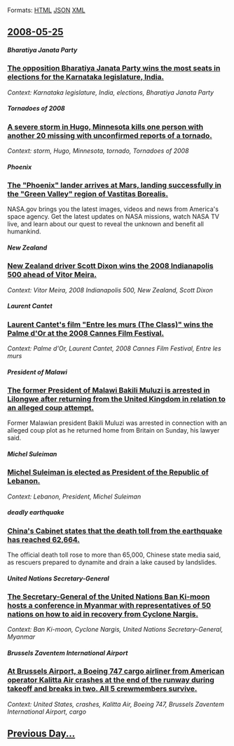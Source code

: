 
Formats: [HTML](2008/05/25/index.html)  [JSON](2008/05/25/index.json)  [XML](2008/05/25/index.xml)  

## [2008-05-25](/news/2008/05/25/index.md)

##### Bharatiya Janata Party
### [ The opposition Bharatiya Janata Party wins the most seats in elections for the Karnataka legislature, India. ](/news/2008/05/25/the-opposition-bharatiya-janata-party-wins-the-most-seats-in-elections-for-the-karnataka-legislature-india.md)
_Context: Karnataka legislature, India, elections, Bharatiya Janata Party_

##### Tornadoes of 2008
### [ A severe storm in Hugo, Minnesota kills one person with another 20 missing with unconfirmed reports of a tornado. ](/news/2008/05/25/a-severe-storm-in-hugo-minnesota-kills-one-person-with-another-20-missing-with-unconfirmed-reports-of-a-tornado.md)
_Context: storm, Hugo, Minnesota, tornado, Tornadoes of 2008_

##### Phoenix
### [ The "Phoenix" lander arrives at Mars, landing successfully in the "Green Valley" region of Vastitas Borealis. ](/news/2008/05/25/the-phoenix-lander-arrives-at-mars-landing-successfully-in-the-green-valley-region-of-vastitas-borealis.md)
NASA.gov brings you the latest images, videos and news from America&#039;s space agency. Get the latest updates on NASA missions, watch NASA TV live, and learn about our quest to reveal the unknown and benefit all humankind.

##### New Zealand
### [ New Zealand driver Scott Dixon wins the 2008 Indianapolis 500 ahead of Vitor Meira. ](/news/2008/05/25/new-zealand-driver-scott-dixon-wins-the-2008-indianapolis-500-ahead-of-vitor-meira.md)
_Context: Vitor Meira, 2008 Indianapolis 500, New Zealand, Scott Dixon_

##### Laurent Cantet
### [ Laurent Cantet's film "Entre les murs (The Class)" wins the Palme d'Or at the 2008 Cannes Film Festival. ](/news/2008/05/25/laurent-cantet-s-film-entre-les-murs-the-class-wins-the-palme-d-or-at-the-2008-cannes-film-festival.md)
_Context: Palme d'Or, Laurent Cantet, 2008 Cannes Film Festival, Entre les murs_

##### President of Malawi
### [ The former President of Malawi Bakili Muluzi is arrested in Lilongwe after returning from the United Kingdom in relation to an alleged coup attempt. ](/news/2008/05/25/the-former-president-of-malawi-bakili-muluzi-is-arrested-in-lilongwe-after-returning-from-the-united-kingdom-in-relation-to-an-alleged-coup.md)
Former Malawian president Bakili Muluzi was arrested in connection with an alleged coup plot as he returned home from Britain on Sunday, his lawyer said.

##### Michel Suleiman
### [ Michel Suleiman is elected as President of the Republic of Lebanon. ](/news/2008/05/25/michel-suleiman-is-elected-as-president-of-the-republic-of-lebanon.md)
_Context: Lebanon, President, Michel Suleiman_

##### deadly earthquake
### [ China's Cabinet states that the death toll from the earthquake has reached 62,664. ](/news/2008/05/25/china-s-cabinet-states-that-the-death-toll-from-the-earthquake-has-reached-62-664.md)
The official death toll rose to more than 65,000, Chinese state media said, as rescuers prepared to dynamite and drain a lake caused by landslides.

##### United Nations Secretary-General
### [ The Secretary-General of the United Nations Ban Ki-moon hosts a conference in Myanmar with representatives of 50 nations on how to aid in recovery from Cyclone Nargis. ](/news/2008/05/25/the-secretary-general-of-the-united-nations-ban-ki-moon-hosts-a-conference-in-myanmar-with-representatives-of-50-nations-on-how-to-aid-in-r.md)
_Context: Ban Ki-moon, Cyclone Nargis, United Nations Secretary-General, Myanmar_

##### Brussels Zaventem International Airport
### [ At Brussels Airport, a Boeing 747 cargo airliner from American operator Kalitta Air crashes at the end of the runway during takeoff and breaks in two. All 5 crewmembers survive. ](/news/2008/05/25/at-brussels-airport-a-boeing-747-cargo-airliner-from-american-operator-kalitta-air-crashes-at-the-end-of-the-runway-during-takeoff-and-bre.md)
_Context: United States, crashes, Kalitta Air, Boeing 747, Brussels Zaventem International Airport, cargo_

## [Previous Day...](/news/2008/05/24/index.md)

